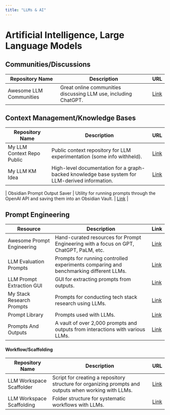 ```yaml
---
title: "LLMs & AI"
---
```


# Artificial Intelligence, Large Language Models


## Communities/Discussions

| Repository Name | Description | URL |
|-----------------|-------------|-----|
| Awesome LLM Communities | Great online communities discussing LLM use, including ChatGPT. | [Link](https://github.com/danielrosehill/Awesome-LLM-Communities) |

## Context Management/Knowledge Bases

| Repository Name | Description | URL |
|-----------------|-------------|-----|
| My LLM Context Repo Public | Public context repository for LLM experimentation (some info withheld). | [Link](https://github.com/danielrosehill/My-LLM-Context-Repo-Public) |
| My LLM KM Idea | High-level documentation for a graph-backed knowledge base system for LLM-derived information. | [Link](https://github.com/danielrosehill/My-LLM-KM-Idea) |
 
| Obsidian Prompt Output Saver | Utility for running prompts through the OpenAI API and saving them into an Obsidian Vault. | [Link](https://github.com/danielrosehill/Obsidian-Prompt-Output-Saver) |
 

## Prompt Engineering 
| **Resource**                     | **Description**                                                                 | **Link**                                                                 |
|----------------------------------|-------------------------------------------------------------------------------|-------------------------------------------------------------------------|
| Awesome Prompt Engineering      | Hand-curated resources for Prompt Engineering with a focus on GPT, ChatGPT, PaLM, etc. | [Link](https://github.com/danielrosehill/Awesome-Prompt-Engineering)    |
| LLM Evaluation Prompts          | Prompts for running controlled experiments comparing and benchmarking different LLMs. | [Link](https://github.com/danielrosehill/LLM-Evaluation-Prompts)        |
| LLM Prompt Extraction GUI       | GUI for extracting prompts from outputs.                                       | [Link](https://github.com/danielrosehill/LLM-Prompt-Extraction-GUI)     |
| My Stack Research Prompts       | Prompts for conducting tech stack research using LLMs.                         | [Link](https://github.com/danielrosehill/My-Stack-Research-Prompts)     |
| Prompt Library                  | Prompts used with LLMs.                                                        | [Link](https://github.com/danielrosehill/Prompt-Library)                |
| Prompts And Outputs             | A vault of over 2,000 prompts and outputs from interactions with various LLMs.  | [Link](https://github.com/danielrosehill/Prompts-And-Outputs)           |

  
#### Workflow/Scaffolding

| Repository Name | Description | URL |
|-----------------|-------------|-----|
| LLM Workspace Scaffolder | Script for creating a repository structure for organizing prompts and outputs when working with LLMs. | [Link](https://github.com/danielrosehill/LLM-Workspace-Scaffolder) |
| LLM Workspace Scaffolding | Folder structure for systematic workflows with LLMs. | [Link](https://github.com/danielrosehill/LLM-Workspace-Scaffolding) |
